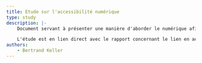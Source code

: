 ```yaml
---
title: Etude sur l'accessibilité numérique
type: study
description: |-
    Document servant à présenter une manière d'aborder le numérique afin de mieux comprendre les enjeux de l'accessibilité numérique.

    L'étude est en lien direct avec le rapport concernant le lien en accessibilité numérique et monde humanitaire.  
authors: 
    - Bertrand Keller
---
```


